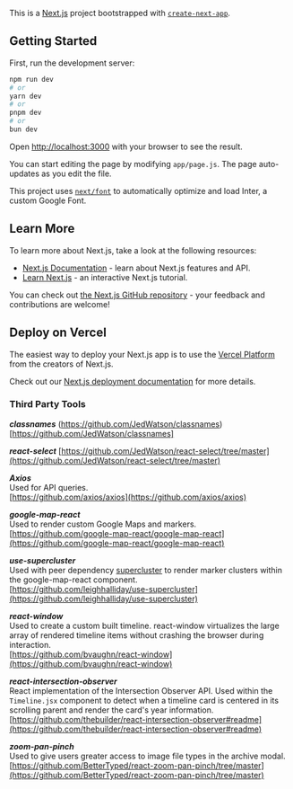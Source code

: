 This is a [Next.js](https://nextjs.org/) project bootstrapped with [`create-next-app`](https://github.com/vercel/next.js/tree/canary/packages/create-next-app).

## Getting Started

First, run the development server:

```bash
npm run dev
# or
yarn dev
# or
pnpm dev
# or
bun dev
```

Open [http://localhost:3000](http://localhost:3000) with your browser to see the result.

You can start editing the page by modifying `app/page.js`. The page auto-updates as you edit the file.

This project uses [`next/font`](https://nextjs.org/docs/basic-features/font-optimization) to automatically optimize and load Inter, a custom Google Font.

## Learn More

To learn more about Next.js, take a look at the following resources:

- [Next.js Documentation](https://nextjs.org/docs) - learn about Next.js features and API.
- [Learn Next.js](https://nextjs.org/learn) - an interactive Next.js tutorial.

You can check out [the Next.js GitHub repository](https://github.com/vercel/next.js/) - your feedback and contributions are welcome!

## Deploy on Vercel

The easiest way to deploy your Next.js app is to use the [Vercel Platform](https://vercel.com/new?utm_medium=default-template&filter=next.js&utm_source=create-next-app&utm_campaign=create-next-app-readme) from the creators of Next.js.

Check out our [Next.js deployment documentation](https://nextjs.org/docs/deployment) for more details.

### Third Party Tools

**_classnames_**
(https://github.com/JedWatson/classnames)[https://github.com/JedWatson/classnames]

**_react-select_**
[https://github.com/JedWatson/react-select/tree/master](https://github.com/JedWatson/react-select/tree/master)

**_Axios_** <br/>
Used for API queries. <br/>
[https://github.com/axios/axios](https://github.com/axios/axios)

**_google-map-react_** <br/>
Used to render custom Google Maps and markers. <br/>
[https://github.com/google-map-react/google-map-react](https://github.com/google-map-react/google-map-react)

**_use-supercluster_** <br/>
Used with peer dependency [supercluster](https://github.com/mapbox/supercluster) to render marker clusters within the google-map-react component.<br/>
[https://github.com/leighhalliday/use-supercluster](https://github.com/leighhalliday/use-supercluster)

**_react-window_** <br/>
Used to create a custom built timeline. react-window virtualizes the large array of rendered timeline items without crashing the browser during interaction.<br/>
[https://github.com/bvaughn/react-window](https://github.com/bvaughn/react-window)

**_react-intersection-observer_** <br/>
React implementation of the Intersection Observer API. Used within the `Timeline.jsx` component to detect when a timeline card is centered in its scrolling parent and render the card's year information. <br/>
[https://github.com/thebuilder/react-intersection-observer#readme](https://github.com/thebuilder/react-intersection-observer#readme)

**_zoom-pan-pinch_** <br/>
Used to give users greater access to image file types in the archive modal. <br/>
[https://github.com/BetterTyped/react-zoom-pan-pinch/tree/master](https://github.com/BetterTyped/react-zoom-pan-pinch/tree/master)